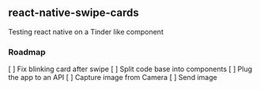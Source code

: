 ## react-native-swipe-cards

Testing react native on a Tinder like component

### Roadmap
[ ] Fix blinking card after swipe
[ ] Split code base into components
[ ] Plug the app to an API
[ ] Capture image from Camera
[ ] Send image
